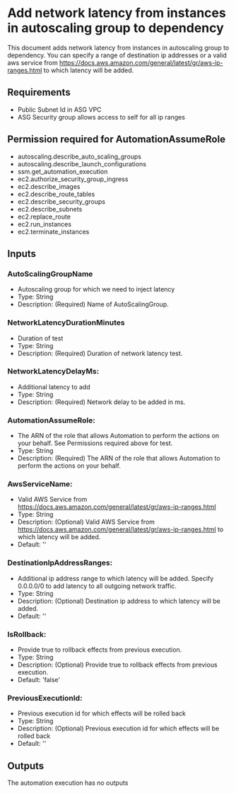 # Add network latency from instances in autoscaling group to dependency
This document adds network latency from instances in autoscaling group to dependency. You can specify a range of destination ip addresses or a valid aws service from https://docs.aws.amazon.com/general/latest/gr/aws-ip-ranges.html to which latency will be added.

## Requirements
* Public Subnet Id in ASG VPC
* ASG Security group allows access to self for all ip ranges  

## Permission required for AutomationAssumeRole
* autoscaling.describe_auto_scaling_groups
* autoscaling.describe_launch_configurations
* ssm.get_automation_execution
* ec2.authorize_security_group_ingress
* ec2.describe_images
* ec2.describe_route_tables
* ec2.describe_security_groups
* ec2.describe_subnets
* ec2.replace_route 
* ec2.run_instances
* ec2.terminate_instances

## Inputs

### AutoScalingGroupName
  * Autoscaling group for which we need to inject latency
  * Type: String
  * Description: (Required) Name of AutoScalingGroup.
### NetworkLatencyDurationMinutes
  * Duration of test
  * Type: String
  * Description: (Required) Duration of network latency test.
### NetworkLatencyDelayMs:
  * Additional latency to add
  * Type: String
  * Description: (Required) Network delay to be added in ms.
### AutomationAssumeRole:
  * The ARN of the role that allows Automation to perform the actions on your behalf. See Permissions required above for test.
  * Type: String
  * Description: (Required) The ARN of the role that allows Automation to perform the actions on your behalf.
### AwsServiceName:
  * Valid AWS Service from https://docs.aws.amazon.com/general/latest/gr/aws-ip-ranges.html
  * Type: String
  * Description: (Optional) Valid AWS Service from https://docs.aws.amazon.com/general/latest/gr/aws-ip-ranges.html to which latency will be added.
  * Default: ''
### DestinationIpAddressRanges:
  * Additional ip address range to which latency will be added. Specify 0.0.0.0/0 to add latency to all outgoing network traffic.
  * Type: String
  * Description: (Optional) Destination ip address to which latency will be added.
  * Default: ''
### IsRollback:
  * Provide true to rollback effects from previous execution.
  * Type: String
  * Description: (Optional) Provide true to rollback effects from previous execution. 
  * Default: 'false'
### PreviousExecutionId:
  * Previous execution id for which effects will be rolled back 
  * Type: String
  * Description: (Optional) Previous execution id for which effects will be rolled back
  * Default: ''

## Outputs
The automation execution has no outputs
